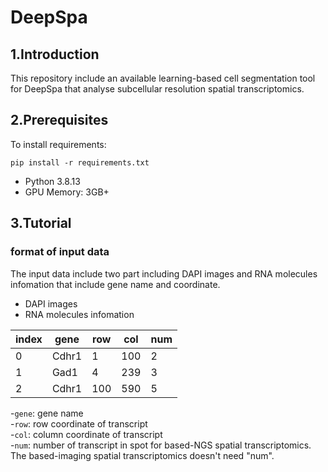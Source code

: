 # DeepSpa
## 1.Introduction
This repository include an available learning-based cell segmentation tool for DeepSpa that analyse subcellular resolution spatial transcriptomics.
## 2.Prerequisites
To install requirements:  
```
pip install -r requirements.txt
```  
- Python 3.8.13  
- GPU Memory: 3GB+  
## 3.Tutorial
### format of input data
The input data include two part including DAPI images and RNA molecules infomation that include gene name and coordinate.  
- DAPI images  
- RNA molecules infomation   
<div align="center">
  
| index | gene | row | col | num |
| ------- | ------- | ------- | ------- | ------- |
| 0 | Cdhr1 | 1 | 100 | 2 |
| 1 | Gad1 | 4 | 239 | 3 |
| 2 | Cdhr1 | 100 | 590 | 5 |

</div>

-`gene`: gene name  
-`row`: row coordinate of transcript  
-`col`: column coordinate of transcript  
-`num`: number of transcript in spot for based-NGS spatial transcriptomics. The based-imaging spatial transcriptomics doesn't need "num".  
